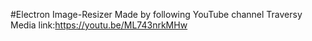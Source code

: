 #Electron Image-Resizer
Made by following YouTube channel 
Traversy Media
link:https://youtu.be/ML743nrkMHw

